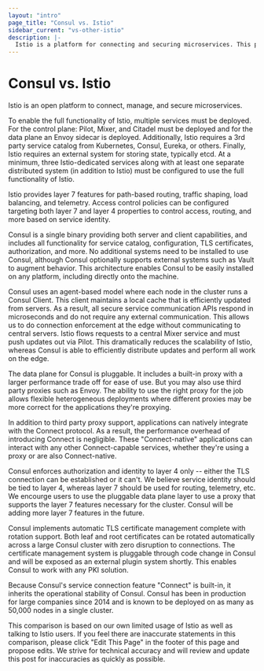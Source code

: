 ```yaml
---
layout: "intro"
page_title: "Consul vs. Istio"
sidebar_current: "vs-other-istio"
description: |-
  Istio is a platform for connecting and securing microservices. This page describes the similarities and differences between Istio and Consul.
---
```


# Consul vs. Istio

Istio is an open platform to connect, manage, and secure microservices.

To enable the full functionality of Istio, multiple services must
be deployed. For the control plane: Pilot, Mixer, and Citadel must be
deployed and for the data plane an Envoy sidecar is deployed. Additionally,
Istio requires a 3rd party service catalog from Kubernetes, Consul, Eureka,
or others. Finally, Istio requires an external system for storing state,
typically etcd. At a minimum, three Istio-dedicated services along with at
least one separate distributed system (in addition to Istio) must be
configured to use the full functionality of Istio.

Istio provides layer 7 features for path-based routing, traffic shaping,
load balancing, and telemetry. Access control policies can be configured
targeting both layer 7 and layer 4 properties to control access, routing,
and more based on service identity.

Consul is a single binary providing both server and client capabilities, and
includes all functionality for service catalog, configuration, TLS certificates,
authorization, and more. No additional systems need to be installed to use
Consul, although Consul optionally supports external systems such as Vault
to augment behavior. This architecture enables Consul to be easily installed
on any platform, including directly onto the machine.

Consul uses an agent-based model where each node in the cluster runs a
Consul Client. This client maintains a local cache that is efficiently updated
from servers. As a result, all secure service communication APIs respond in
microseconds and do not require any external communication. This allows us to
do connection enforcement at the edge without communicating to central
servers. Istio flows requests to a central Mixer service and must push
updates out via Pilot. This dramatically reduces the scalability of Istio,
whereas Consul is able to efficiently distribute updates and perform all
work on the edge.

The data plane for Consul is pluggable. It includes a built-in proxy with
a larger performance trade off for ease of use. But you may also use third
party proxies such as Envoy. The ability to use the right proxy for the job
allows flexible heterogeneous deployments where different proxies may be
more correct for the applications they're proxying.

In addition to third party proxy support, applications can natively integrate
with the Connect protocol. As a result, the performance overhead of introducing
Connect is negligible. These "Connect-native" applications can interact with
any other Connect-capable services, whether they're using a proxy or are
also Connect-native.

Consul enforces authorization and identity to layer 4 only -- either the TLS
connection can be established or it can't. We believe
service identity should be tied to layer 4, whereas layer 7 should be used
for routing, telemetry, etc. We encourge users to use the pluggable data
plane layer to use a proxy that supports the layer 7 features necessary
for the cluster. Consul will be adding more layer 7 features in the future.

Consul implements automatic TLS certificate management complete with rotation
support. Both leaf and root certificates can be rotated automatically across
a large Consul cluster with zero disruption to connections. The certificate
management system is pluggable through code change in Consul and will be
exposed as an external plugin system shortly. This enables Consul to work
with any PKI solution.

Because Consul's service connection feature "Connect" is built-in, it
inherits the operational stability of Consul. Consul has been in production
for large companies since 2014 and is known to be deployed on as many as
50,000 nodes in a single cluster.

This comparison is based on our own limited usage of Istio as well as
talking to Istio users. If you feel there are inaccurate statements in this
comparison, please click "Edit This Page" in the footer of this page and
propose edits. We strive for technical accuracy and will review and update
this post for inaccuracies as quickly as possible.
